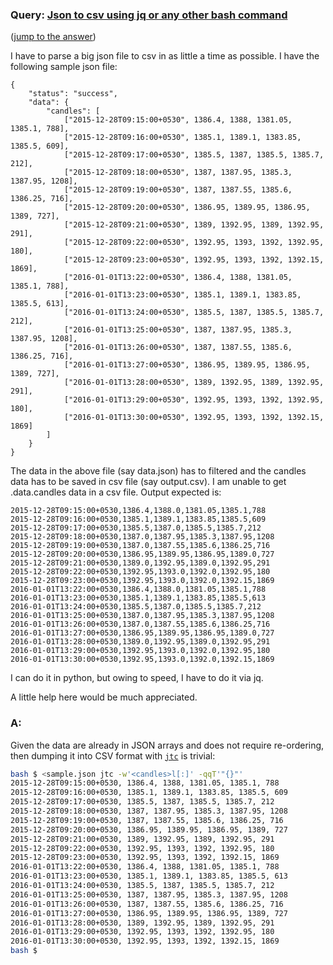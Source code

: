 ### Query: [Json to csv using jq or any other bash command](https://stackoverflow.com/questions/59806699/json-to-csv-using-jq-or-any-other-bash-command)
([jump to the answer](https://github.com/ldn-softdev/stackoverflow-json/blob/master/lib/Json%20to%20csv%20using%20jq%20or%20any%20other%20bash%20command.md#a))

I have to parse a big json file to csv in as little a time as possible. I have the following sample json file: 

    {
        "status": "success",
        "data": {
            "candles": [
                ["2015-12-28T09:15:00+0530", 1386.4, 1388, 1381.05, 1385.1, 788],
                ["2015-12-28T09:16:00+0530", 1385.1, 1389.1, 1383.85, 1385.5, 609],
                ["2015-12-28T09:17:00+0530", 1385.5, 1387, 1385.5, 1385.7, 212],
                ["2015-12-28T09:18:00+0530", 1387, 1387.95, 1385.3, 1387.95, 1208],
                ["2015-12-28T09:19:00+0530", 1387, 1387.55, 1385.6, 1386.25, 716],
                ["2015-12-28T09:20:00+0530", 1386.95, 1389.95, 1386.95, 1389, 727],
                ["2015-12-28T09:21:00+0530", 1389, 1392.95, 1389, 1392.95, 291],
                ["2015-12-28T09:22:00+0530", 1392.95, 1393, 1392, 1392.95, 180],
                ["2015-12-28T09:23:00+0530", 1392.95, 1393, 1392, 1392.15, 1869],
                ["2016-01-01T13:22:00+0530", 1386.4, 1388, 1381.05, 1385.1, 788],
                ["2016-01-01T13:23:00+0530", 1385.1, 1389.1, 1383.85, 1385.5, 613],
                ["2016-01-01T13:24:00+0530", 1385.5, 1387, 1385.5, 1385.7, 212],
                ["2016-01-01T13:25:00+0530", 1387, 1387.95, 1385.3, 1387.95, 1208],
                ["2016-01-01T13:26:00+0530", 1387, 1387.55, 1385.6, 1386.25, 716],
                ["2016-01-01T13:27:00+0530", 1386.95, 1389.95, 1386.95, 1389, 727],
                ["2016-01-01T13:28:00+0530", 1389, 1392.95, 1389, 1392.95, 291],
                ["2016-01-01T13:29:00+0530", 1392.95, 1393, 1392, 1392.95, 180],
                ["2016-01-01T13:30:00+0530", 1392.95, 1393, 1392, 1392.15, 1869]
            ]
        }
    }

The data in the above file (say data.json) has to filtered and the candles data has to be saved in csv file (say output.csv). I am unable to get .data.candles data in a csv file. Output expected is:
    
    2015-12-28T09:15:00+0530,1386.4,1388.0,1381.05,1385.1,788
    2015-12-28T09:16:00+0530,1385.1,1389.1,1383.85,1385.5,609
    2015-12-28T09:17:00+0530,1385.5,1387.0,1385.5,1385.7,212
    2015-12-28T09:18:00+0530,1387.0,1387.95,1385.3,1387.95,1208
    2015-12-28T09:19:00+0530,1387.0,1387.55,1385.6,1386.25,716
    2015-12-28T09:20:00+0530,1386.95,1389.95,1386.95,1389.0,727
    2015-12-28T09:21:00+0530,1389.0,1392.95,1389.0,1392.95,291
    2015-12-28T09:22:00+0530,1392.95,1393.0,1392.0,1392.95,180
    2015-12-28T09:23:00+0530,1392.95,1393.0,1392.0,1392.15,1869
    2016-01-01T13:22:00+0530,1386.4,1388.0,1381.05,1385.1,788
    2016-01-01T13:23:00+0530,1385.1,1389.1,1383.85,1385.5,613
    2016-01-01T13:24:00+0530,1385.5,1387.0,1385.5,1385.7,212
    2016-01-01T13:25:00+0530,1387.0,1387.95,1385.3,1387.95,1208
    2016-01-01T13:26:00+0530,1387.0,1387.55,1385.6,1386.25,716
    2016-01-01T13:27:00+0530,1386.95,1389.95,1386.95,1389.0,727
    2016-01-01T13:28:00+0530,1389.0,1392.95,1389.0,1392.95,291
    2016-01-01T13:29:00+0530,1392.95,1393.0,1392.0,1392.95,180
    2016-01-01T13:30:00+0530,1392.95,1393.0,1392.0,1392.15,1869

I can do it in python, but owing to speed, I have to do it via jq.

A little help here would be much appreciated. 


### A:
Given the data are already in JSON arrays and does not require re-ordering, then dumping it into CSV format with
[`jtc`](https://github.com/ldn-softdev/jtc) is trivial:
```bash
bash $ <sample.json jtc -w'<candles>l[:]' -qqT'"{}"'
2015-12-28T09:15:00+0530, 1386.4, 1388, 1381.05, 1385.1, 788
2015-12-28T09:16:00+0530, 1385.1, 1389.1, 1383.85, 1385.5, 609
2015-12-28T09:17:00+0530, 1385.5, 1387, 1385.5, 1385.7, 212
2015-12-28T09:18:00+0530, 1387, 1387.95, 1385.3, 1387.95, 1208
2015-12-28T09:19:00+0530, 1387, 1387.55, 1385.6, 1386.25, 716
2015-12-28T09:20:00+0530, 1386.95, 1389.95, 1386.95, 1389, 727
2015-12-28T09:21:00+0530, 1389, 1392.95, 1389, 1392.95, 291
2015-12-28T09:22:00+0530, 1392.95, 1393, 1392, 1392.95, 180
2015-12-28T09:23:00+0530, 1392.95, 1393, 1392, 1392.15, 1869
2016-01-01T13:22:00+0530, 1386.4, 1388, 1381.05, 1385.1, 788
2016-01-01T13:23:00+0530, 1385.1, 1389.1, 1383.85, 1385.5, 613
2016-01-01T13:24:00+0530, 1385.5, 1387, 1385.5, 1385.7, 212
2016-01-01T13:25:00+0530, 1387, 1387.95, 1385.3, 1387.95, 1208
2016-01-01T13:26:00+0530, 1387, 1387.55, 1385.6, 1386.25, 716
2016-01-01T13:27:00+0530, 1386.95, 1389.95, 1386.95, 1389, 727
2016-01-01T13:28:00+0530, 1389, 1392.95, 1389, 1392.95, 291
2016-01-01T13:29:00+0530, 1392.95, 1393, 1392, 1392.95, 180
2016-01-01T13:30:00+0530, 1392.95, 1393, 1392, 1392.15, 1869
bash $ 
```

